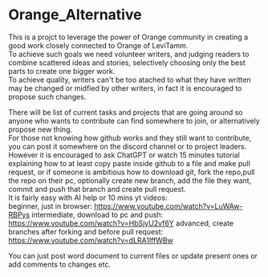 # Orange_Alternative

This is a projct to leverage the power of Orange community in creating a good work closely connected to Orange of LeviTamm. <br>
To achieve such goals we need volunteer writers, and judging readers to combine scattered ideas and stories, selectively choosing only the best parts to create one bigger work.<br>
To achieve quality, writers can't be too atached to what they have written may be changed or midfied by other writers, in fact it is encouraged to propose such changes.<br>

There will be list of current tasks and projects that are going around so anyone who wants to contribute can find somewhere to join, or alternatively propose new thing.<br>
For those not knowing how github works and they still want to contribute, you can post it somewhere on the discord channel or to project leaders. <br>
However it is encouraged to ask ChatGPT or watch 15 minutes tutorial explaining how to at least copy paste inside github to a file and make pull request, or if someone is ambitious how to download git, fork the repo,pull the repo on their pc, optionally create new branch, add the file they want, commit and push that branch and create pull request. <br>
It is fairly easy with AI help or 10 mins yt videos: <br>
beginner, just in browser: https://www.youtube.com/watch?v=LuWAw-RBPys
intermediate, download to pc and push: https://www.youtube.com/watch?v=HbSjyU2vf6Y
advanced, create branches after forking and before pull request: https://www.youtube.com/watch?v=dLRA1lffWBw

You can just post word document to current files or update present ones or add comments to changes etc.
